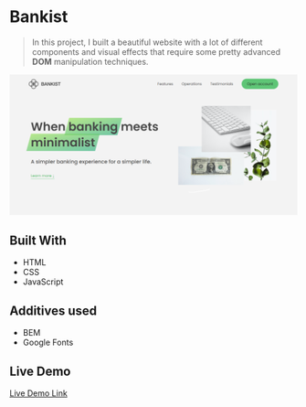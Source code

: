 # Bankist

> In this project, I built a beautiful website with a lot of different components and visual effects that require some pretty advanced **DOM** manipulation techniques.

![Bankist_preview](img/preview.PNG)

## Built With

- HTML
- CSS
- JavaScript

## Additives used

- BEM
- Google Fonts

## Live Demo

[Live Demo Link]()